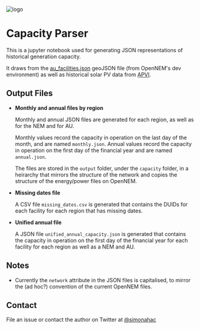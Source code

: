 ![logo](https://openelectricity.org.au/img/logo.svg)


# Capacity Parser

This is a jupyter notebook used for generating JSON representations of historical generation capacity.

It draws from the [au_facilities.json](https://data.dev.opennem.org.au/v3/geo/au_facilities.json) geoJSON file (from OpenNEM's dev environment) as well as historical solar PV data from [APVI](https://pv-map.apvi.org.au/data/postcode/monthly/capacity/).


## Output Files

* **Monthly and annual files by region**

  Monthly and annual JSON files are generated for each region, as well as for the NEM and for AU.

  Monthly values record the capacity in operation on the last day of the month, and are named `monthly.json`. Annual values record the capacity in operation on the first day of the financial year and are named `annual.json`.

  The files are stored in the `output` folder, under the `capacity` folder, in a heirarchy that mirrors the structure of the network and copies the structure of the energy/power files on OpenNEM.


* **Missing dates file**

  A CSV file `missing_dates.csv` is generated that contains the DUIDs for each facility for each region that has missing dates.


* **Unified annual file**

   A JSON file `unified_annual_capacity.json` is generated that contains the capacity in operation on the first day of the financial year for each facility for each region as well as a NEM and AU.


## Notes

* Currently the `network` attribute in the JSON files is capitalised, to mirror the (ad hoc?) convention of the current OpenNEM files.

## Contact

 File an issue or contact the author on Twitter at [@simonahac](https://twitter.com/simonahac)
